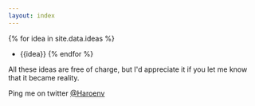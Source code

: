 ```yaml
---
layout: index
---
```


{% for idea in site.data.ideas %}
* {{idea}}
{% endfor %}

All these ideas are free of charge, but I'd appreciate it if you let me know that it became reality.

Ping me on twitter [@Haroenv](https://twitter.com/Haroenv)
